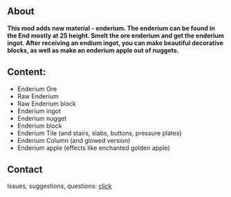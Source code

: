 ## About
**This mod adds new material - enderium. The enderium can be found in the End mostly at 25 height. Smelt the ore enderium and get the enderium ingot.
After receiving an endium ingot, you can make beautiful decorative blocks, as well as make an enderium apple out of nuggets.**
## Content:
- Enderium Ore
- Raw Enderium
- Raw Enderium block
- Enderium ingot
- Enderium nugget
- Enderium block
- Enderium Tile (and stairs, slabs, buttons, pressure plates)
- Enderium Column (and glowed version)
- Enderium apple (effects like enchanted golden apple)
## Contact
Issues, suggestions, questions: [click](https://github.com/pa3-p43/Vanilla-Enderium/issues)
